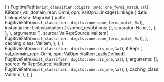 [
    (
        FugitivePath(`mnist_classifier::digits::one::one_fermi_match`, `Val`),
        KiRepr {
            val_domain_repr: Omni,
            opn: ValOpn::Linkage(
                Linkage {
                    data: LinkageData::MajorVal {
                        path: FugitivePath(`mnist_classifier::digits::one::one_fermi_match`, `Val`),
                        instantiation: LinInstantiation {
                            symbol_resolutions: [],
                            separator: None,
                        },
                    },
                },
            ),
            arguments: [],
            source: ValReprSource::ValItem(
                FugitivePath(`mnist_classifier::digits::one::one_fermi_match`, `Val`),
            ),
            caching_class: ValItem,
        },
    ),
    (
        FugitivePath(`mnist_classifier::digits::one::is_one`, `Val`),
        KiRepr {
            val_domain_repr: Omni,
            opn: ValOpn::ValItemLazilyDefined(
                FugitivePath(`mnist_classifier::digits::one::is_one`, `Val`),
            ),
            arguments: [],
            source: ValReprSource::ValItem(
                FugitivePath(`mnist_classifier::digits::one::is_one`, `Val`),
            ),
            caching_class: ValItem,
        },
    ),
]